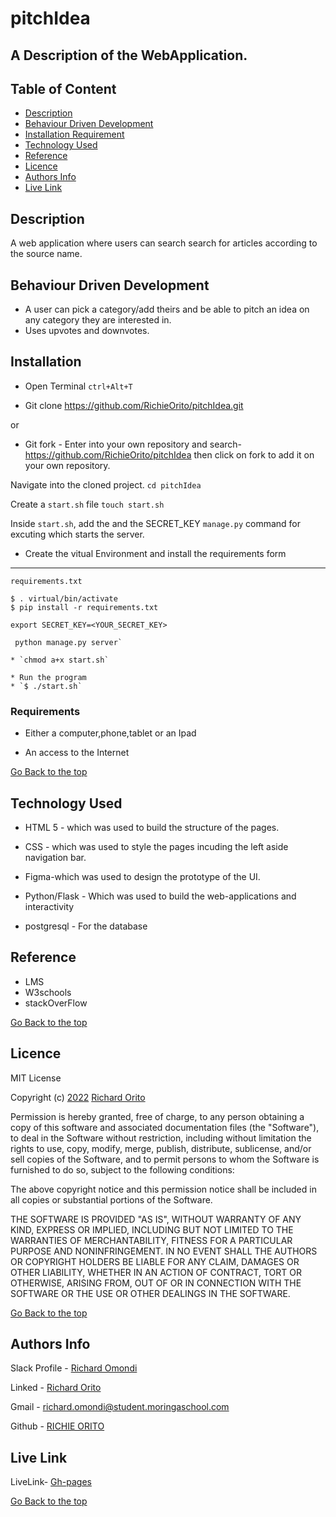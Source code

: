 # pitchIdea

## A Description of the WebApplication.

## Table of Content

+ [Description](#description)
+ [Behaviour Driven Development](#behaviour-driven-development)
+ [Installation Requirement](#Installation)
+ [Technology Used](#technology-used)
+ [Reference](#reference)
+ [Licence](#licence)
+ [Authors Info](#authors-info)
+ [Live Link](#live-link)

## Description

<p>A web application where users can search search for articles according to the source name.</p>

## Behaviour Driven Development

<p>

* A user can pick a category/add theirs and be able to pitch an idea on any category they are interested in.
* Uses upvotes and downvotes.

</p>

## Installation

* Open Terminal `ctrl+Alt+T`

* Git clone https://github.com/RichieOrito/pitchIdea.git

or

* Git fork - Enter into your own repository and search-https://github.com/RichieOrito/pitchIdea then click on fork to add
it on your own repository.

 Navigate into the cloned project. 
`cd pitchIdea`

 Create a `start.sh` file
 `touch start.sh`

 Inside `start.sh`, add the and the SECRET_KEY `manage.py` command for excuting which starts the server.

* Create the vitual Environment and install the 
requirements form 
---
`requirements.txt`


```$ python3 -m venv virtual
$ . virtual/bin/activate
$ pip install -r requirements.txt
```

`export SECRET_KEY=<YOUR_SECRET_KEY>`

```
 python manage.py server`

* `chmod a+x start.sh`

* Run the program
* `$ ./start.sh`
```

### Requirements

* Either a computer,phone,tablet or an Ipad

* An access to the Internet

[Go Back to the top](#pitchIdea)

## Technology Used

* HTML 5 - which was used to build the structure of the pages.

* CSS - which was used to style the pages incuding the left aside navigation bar.

* Figma-which was used to design the prototype of the UI.

* Python/Flask - Which was used to build the web-applications and interactivity

* postgresql - For the database

## Reference

* LMS
* W3schools
* stackOverFlow

[Go Back to the top](#pitchIdea)

## Licence

MIT License

Copyright (c) [2022](#licence) [Richard Orito](#licence)

Permission is hereby granted, free of charge, to any person obtaining a copy
of this software and associated documentation files (the "Software"), to deal
in the Software without restriction, including without limitation the rights
to use, copy, modify, merge, publish, distribute, sublicense, and/or sell
copies of the Software, and to permit persons to whom the Software is
furnished to do so, subject to the following conditions:

The above copyright notice and this permission notice shall be included in all
copies or substantial portions of the Software.

THE SOFTWARE IS PROVIDED "AS IS", WITHOUT WARRANTY OF ANY KIND, EXPRESS OR
IMPLIED, INCLUDING BUT NOT LIMITED TO THE WARRANTIES OF MERCHANTABILITY,
FITNESS FOR A PARTICULAR PURPOSE AND NONINFRINGEMENT. IN NO EVENT SHALL THE
AUTHORS OR COPYRIGHT HOLDERS BE LIABLE FOR ANY CLAIM, DAMAGES OR OTHER
LIABILITY, WHETHER IN AN ACTION OF CONTRACT, TORT OR OTHERWISE, ARISING FROM,
OUT OF OR IN CONNECTION WITH THE SOFTWARE OR THE USE OR OTHER DEALINGS IN THE
SOFTWARE.

[Go Back to the top](#pitchIdea)

## Authors Info

Slack Profile - [Richard Omondi](https://app.slack.com/client/T0101L740P4/C010GLANY3A/user_profile/U02EZFHEJUA)

Linked - [Richard Orito](https://www.linkedin.com/in/richie-orito/)

Gmail - [richard.omondi@student.moringaschool.com]()

Github - [RICHIE ORITO](https://github.com/RichieOrito)

## Live Link

LiveLink- [Gh-pages](https://ori-idea.herokuapp.com/)

[Go Back to the top](#pitchIdea)